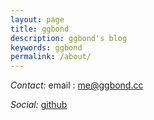 ```yaml
---
layout: page
title: ggbond
description: ggbond's blog
keywords: ggbond 
permalink: /about/
---
```


*Contact:*  email : me@ggbond.cc 

*Social:*   [github](http://github.com/ctguggbond) 
    
